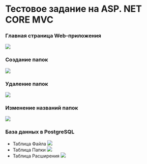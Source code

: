 # Тестовое задание на ASP. NET CORE MVC
### Главная страница Web-приложения
![](https://imgur.com/ra9u5kJ.jpg)

### Создание папок
![](https://imgur.com/5blLoGh.jpg)

### Удаление папок
![](https://imgur.com/A2pPrb7.jpg)

### Изменение названий папок
![](https://imgur.com/RJlepBq.jpg)

### База данных в PostgreSQL
- Таблица Файла
![](https://imgur.com/oIvqyhn.jpg)
- Таблица Папки
![](https://imgur.com/HCdW1Cr.jpg)
- Таблица Расширения
![](https://imgur.com/VSPSv1D.jpg)
 